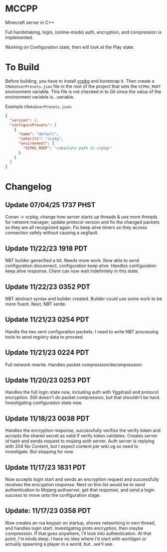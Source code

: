 # MCCPP

Minecraft server in C++

Full handshaking, login, (online-mode) auth, encryption, and compression is implemented.

Working on Configuration state, then will look at the Play state.

# To Build

Before building, you have to install [vcpkg](https://github.com/microsoft/vcpkg) and bootstrap it. Then create a `CMakeUserPresets.json` file in the root of the project that sets the `VCPKG_ROOT` environment variable. This file is not checked in to Git since the value of the environment variable is...variable.

Example `CMakeUserPresets.json`:
```json
{
  "version": 2,
  "configurePresets": [
    {
      "name": "default",
      "inherits": "vcpkg",
      "environment": {
        "VCPKG_ROOT": "<absolute path to vcpkg>"
      }
    }
  ]
}
```

# Changelog

## Update 07/04/25 1737 PHST

Conan -> vcpkg; change how server starts up threads & use more threads for network manager; update protocol version and
fix the changed packets so they are all recognized again. Fix keep alive timers so they access connection safely without
causing a segfault.

## Update 11/22/23 1918 PDT

NBT builder generified a bit. Needs more work. Now able to send configuration disconnect, configuration keep alive.
Handles configuration keep alive response. Client can now wait indefinitely in this state.

## Update 11/22/23 0352 PDT

NBT abstract syntax and builder created. Builder could use some work to be more fluent. Next, NBT serde.

## Update 11/21/23 0254 PDT

Handle the two sent configuration packets. I need to write NBT processing tools to send registry data to proceed.

## Update 11/21/23 0224 PDT

Full network rewrite. Handles packet compression/decompression.

## Update 11/20/23 0253 PDT

Handles the full login state now, including auth with Yggdrasil and protocol encryption. Still doesn't do packet
compression, but that shouldn't be hard. Investigating configuration state now.

## Update 11/18/23 0038 PDT

Handles the encryption response, successfully verifies the verify token and accepts the shared secret as valid if
verify token validates. Creates server id hash and sends request to mojang auth server. Auth server is replying with
204 No Content, but I expect content per wiki.vg so need to investigate. But stopping for now.

## Update 11/17/23 1831 PDT

Now accepts login start and sends an encryption request and successfully receives the encryption response.
Next on this list would be to send authentication to Mojang authserver, get that response, and send a
login success to move onto the configuration stage.

## Update: 11/17/23 0358 PDT

Now creates an rsa keypair on startup, shoves networking in own thread, and
handles login start. Investigating proto encryption, then maybe compression. If that goes anywhere, I'll
look into authentication. At that point, I'm kinda deep. I have no idea where I'd start with worldgen
or actually spawning a player in a world, but...we'll see.
